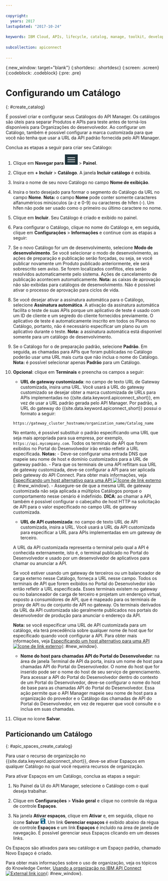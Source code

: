 ```yaml
---

copyright:
  years: 2017
lastupdated: "2017-10-24"

keywords: IBM Cloud, APIs, lifecycle, catalog, manage, toolkit, develop, dev portal

subcollection: apiconnect

---
```


{:new_window: target="blank"}
{:shortdesc: .shortdesc}
{:screen: .screen}
{:codeblock: .codeblock}
{:pre: .pre}

# Configurando um Catálogo
{: #create_catalog}

É possível criar e configurar seus Catálogos do API Manager. Os catálogos são úteis para
separar Produtos e APIs para teste antes de torná-los disponíveis para Organizações do desenvolvedor.
Ao configurar um Catálogo, também é possível configurar a marca customizada para que você
não tenha que usar a URL da API padrão fornecida pelo API Manager.

Conclua as etapas a seguir para criar seu Catálogo:

1. Clique em **Navegar para** <img alt="Ícone Navegar para" src="images/navigate_to_icon.png"> > **Painel**.

2. Clique em **+ Incluir** > **Catálogo**.
A janela **Incluir catálogo** é exibida.

3.  Insira o nome de seu novo Catálogo no campo **Nome de exibição**.

4. Insira o texto desejado para formar o segmento do Catálogo da URL no campo
**Nome**.
	**Nota:** o campo **Nome** pode conter somente caracteres alfanuméricos minúsculos (a-z
e 0-9) ou caracteres de hífen (-). Um hífen
não pode ser usado como o primeiro ou último caractere no nome.

5. Clique em **Incluir**. Seu Catálogo é criado e exibido no painel.

6. Para configurar o Catálogo, clique no nome do Catálogo e, em seguida, clique em **Configurações** > **Informações** e continue com as etapas a seguir:
  1. Se o novo Catálogo for um de desenvolvimento, selecione **Modo de desenvolvimento**.
Se você selecionar o modo de desenvolvimento, as ações de preparação e publicação serão forçadas, ou seja,
se você publicar novamente um Produto publicado anteriormente, ele será sobrescrito sem aviso. Se forem localizados
conflitos, eles serão resolvidos automaticamente pelo sistema. Ações de cancelamento de publicação acontecem automaticamente.
	**Nota:** as caixas de aprovação não são exibidas para catálogos de desenvolvimento. Não é possível ativar o processo de
aprovação para ciclos de vida.
  2. Se você desejar ativar a assinatura automática para o Catálogo, selecione
**Assinatura automática**.
A ativação da assinatura automática facilita o teste de suas APIs porque um aplicativo de teste é usado com um ID de cliente e um segredo do cliente fornecidos previamente. O aplicativo de teste é automaticamente inscrito em todos os Planos no Catálogo, portanto, não é necessário especificar um plano ou um aplicativo durante o teste. 
    **Nota:** a assinatura automática está disponível somente para um catálogo de desenvolvimento.
  3. Se o Catálogo for o de preparação padrão, selecione **Padrão**. Em seguida,
as chamadas para APIs que foram publicadas no Catálogo poderão usar uma URL mais curta que não inclua
o nome do Catálogo.
    **Nota:** é possível selecionar apenas **Padrão** para um Catálogo.
  4. **Opcional**: clique em **Terminais** e preencha os campos a seguir:
        - **URL de gateway customizada**: no campo de texto	URL de Gateway customizada, insira uma URL. Você usará a URL do gateway customizado se desejar
obter a marca customizada de URLs para APIs implementadas no {{site.data.keyword.apiconnect_short}}, em vez de usar a URL padrão
gerada pelo API Manager.
        Por padrão, a URL do gateway do {{site.data.keyword.apiconnect_short}}
possui o formato a
seguir:
        ```
        https://gateway_cluster_hostname/organization_name/Catalog_name
        ```
        No entanto,
é possível substituir o padrão especificando uma URL que seja mais apropriada para sua empresa, por
exemplo, `https://api.mycompany.com`. Todos os terminais de API que forem exibidos no
Portal do Desenvolvedor irão então refletir a URL especificada.
			**Notas:**
		    - Deve-se configurar uma entrada DNS que mapeie seu nome de host e domínio customizados para a URL de gateway
padrão.
		    - Para que os terminais de uma API reflitam sua URL de gateway customizada, deve-se configurar a API para ser
aplicada pelo gateway do API Connect. Para obter mais informações, veja [Especificando um host alternativo para uma API ![Ícone de link externo](../icons/launch-glyph.svg "Ícone de link externo")](http://www.ibm.com/support/knowledgecenter/en/SSFS6T/com.ibm.apic.toolkit.doc/task_apionprem_creating_apis.html#task_tq2_11r_xt__enforce_step){: #new_window}.
		    - Assegure-se de que a mesma URL de gateway customizada não seja aplicada a múltiplos
Catálogos porque o comportamento nesse cenário é indefinido.
				**DICA**: ao chamar a API, também é possível configurar o cabeçalho de host HTTP na solicitação de API para o valor especificado no campo URL de gateway customizada.

	    - **URL de API customizada**: no campo de texto	URL de API customizada, insira a URL. Você usará a URL da API customizada para especificar a URL
para APIs implementadas em um gateway de terceiro.

	    A URL da API customizada representa o terminal pelo qual a API é conhecida externamente, isto é, o
terminal publicado no Portal do Desenvolvedor e usado por um desenvolvedor de aplicativos para chamar ou
anunciar a API.

	    Se você estiver usando um gateway de terceiros ou um balanceador de carga externo
nesse Catálogo, forneça a URL nesse campo. Todos os terminais de API que forem exibidos no Portal do Desenvolvedor irão então refletir a
URL especificada. Esses terminais existem no gateway ou no balanceador de carga de terceiro e projetam um
endereço virtual, exposto a consumidores de API, que é mapeado para os terminais de proxy de API ou de conjunto de API
no gateway. Os terminais derivados da URL da API customizada são geralmente publicados nos
portais do desenvolvedor de produção para anunciar o endereço da API.

	    **Nota:** se você especificar uma URL de API customizada para um catálogo, ela terá precedência sobre qualquer nome de host que for especificado quando você configurar a API. Para obter mais informações, veja [Especificando um host alternativo para uma API ![Ícone de link externo](../icons/launch-glyph.svg "Ícone de link externo")](http://www.ibm.com/support/knowledgecenter/en/SSFS6T/com.ibm.apic.toolkit.doc/task_apionprem_creating_apis.html#task_tq2_11r_xt__enforce_step){: #new_window}.

	    - **Nome do host para chamadas API do Portal do Desenvolvedor**: na área de janela	Terminal de API da porta, insira um nome de host para chamadas API do Portal do Desenvolvedor. O nome do
host que for inserido pode ser o nome do host de seu serviço de gerenciamento. Para acessar a API do
Portal do Desenvolvedor dentro do contexto de um Portal do Desenvolvedor, deve-se configurar o nome do host de base para as
chamadas API do Portal do Desenvolvedor. Essa ação permite que o API Manager
mapeie seu nome de host para a organização do provedor e o Catálogo das chamadas de API do
Portal do Desenvolvedor, em vez de requerer que você consulte e o inclua em suas chamadas.

7. Clique no ícone **Salvar**.

## Particionando um Catálogo
{: #apic_spaces_create_catalog}

Para usar o recurso de organização no
{{site.data.keyword.apiconnect_short}},
deve-se ativar Espaços em qualquer Catálogo no qual você requeira recursos de organização.

Para ativar Espaços em um Catálogo, conclua as etapas a seguir:
1. No Painel da UI do API Manager, selecione o Catálogo com o qual deseja trabalhar.

2. Clique em **Configurações** > **Visão geral** e clique no controle da régua de controle **Espaços**.

3. Na janela **Ativar espaços**, clique em **Ativar** e, em seguida, clique no ícone **Salvar** <img src="images/icon_save.png" alt="Ícone Salvar"/>.
Um link **Gerenciar espaços** é exibido abaixo da régua de
controle **Espaços** e um link **Espaços** é
incluído na área de janela de navegação. É possível gerenciar seus Espaços clicando em um
desses links.

Os Espaços são ativados para seu catálogo e um Espaço padrão, chamado Novo Espaço
é criado.

Para obter mais informações sobre o uso de organização, veja os tópicos do Knowledge Center, [Usando a organização no IBM API Connect ![External link icon](../icons/launch-glyph.svg "External link icon")](http://www.ibm.com/support/knowledgecenter/SSFS6T/com.ibm.apic.apionprem.doc/capic_syndication_using.html){: #new_window}.
